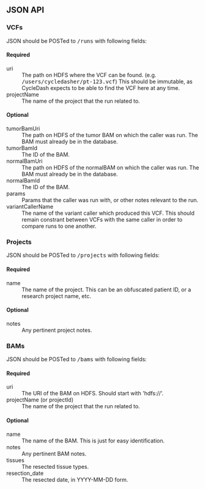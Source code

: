 ## JSON API

### VCFs

JSON should be POSTed to <tt>/runs</tt> with following fields:

#### Required

<dl class="dl-horizontal">
  <dt>uri</dt>
  <dd>
    The path on HDFS where the VCF can be found.
    (e.g. <tt>/users/cycledasher/pt-123.vcf</tt>)
    This should be immutable, as CycleDash expects
    to be able to find the VCF here at any time.
  </dd>
  <dt>projectName</dt>
  <dd>
    The name of the project that the run related to.
  </dd>
</dl>

#### Optional

<dl class="dl-horizontal">
  <dt>tumorBamUri</dt>
  <dd>The path on HDFS of the tumor BAM on which the caller was run. The BAM must already be in the database.</dd>
   <dt>tumorBamId</dt>
  <dd>The ID of the BAM.</dd>
   <dt>normalBamUri</dt>
  <dd>The path on HDFS of the normalBAM on which the caller was run. The BAM must already be in the database.</dd>
   <dt>normalBamId</dt>
  <dd>The ID of the BAM.</dd>
   <dt>params</dt>
  <dd>Params that the caller was run with, or other notes relevant to the run.</dd>
   <dt>variantCallerName</dt>
  <dd>
    The name of the variant caller which produced this VCF. This
    should remain constrant between VCFs with the same caller in
    order to compare runs to one another.
  </dd>
</dl>


### Projects

JSON should be POSTed to <tt>/projects</tt> with following fields:

#### Required

<dl class="dl-horizontal">
  <dt>name</dt>
  <dd>
    The name of the project. This can be an obfuscated patient ID, or a research project name, etc.
  </dd>
</dl>

#### Optional

<dl class="dl-horizontal">
  <dt>notes</dt>
  <dd>Any pertinent project notes.</dd>
</dl>

### BAMs

JSON should be POSTed to <tt>/bams</tt> with following fields:

#### Required

<dl class="dl-horizontal">
  <dt>uri</dt>
  <dd>The URI of the BAM on HDFS. Should start with 'hdfs://'.</dd>
  <dt>projectName (or projectId)</dt>
  <dd>
    The name of the project that the run related to.
  </dd>
</dl>

#### Optional

<dl class="dl-horizontal">
  <dt>name</dt>
  <dd>
    The name of the BAM. This is just for easy identification.
  </dd>
  <dt>notes</dt>
  <dd>Any pertinent BAM notes.</dd>
  <dt>tissues</dt>
  <dd>The resected tissue types.</dd>
  <dt>resection_date</dt>
  <dd>The resected date, in YYYY-MM-DD form.</dd>
</dl>
